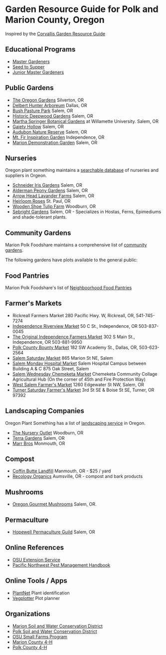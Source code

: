 # Garden Resource Guide for Polk and Marion County, Oregon

Inspired by the [Corvallis Garden Resource Guide](https://sustainablecorvallis.org/what-we-do/action-teams/food/garden-resource-guide/)

## Educational Programs

* [Master Gardeners](https://extension.oregonstate.edu/mg)
* [Seed to Supper](https://extension.oregonstate.edu/seed-supper)
* [Junior Master Gardeners](https://jmgkids.us)

## Public Gardens 

* [The Oregon Gardens](http://www.oregongarden.org/) Silverton, OR
* [Delbert Hunter Arboreum](http://www.delberthunterarboretum.org/) Dallas, OR
* [Bush Pasture Park](https://www.cityofsalem.net/Home/Components/FacilityDirectory/FacilityDirectory/85/599) Salem, OR
* [Historic Deepwood Gardens](https://www.historicdeepwoodestate.org/) Salem, OR
* [Martha Springer Botanical Gardens](https://en.wikipedia.org/wiki/Martha_Springer_Botanical_Garden) at Willamette University. Salem, OR
* [Gaiety Hollow](https://lordschryver.org/gaiety-hollow/) Salem, OR
* [Audubon Nature Reserve](https://www.salemaudubon.org/nature-reserve) Salem, OR
* [Mt. Fir Inspiration Garden](https://www.ci.independence.or.us/mt-fir-park-inspiration-garden/) Independence, OR
* [Marion Demonstration Garden](https://marioncomga.org/demonstration-garden/) Salem, OR

## Nurseries 
Oregon plant something maintains a [searchable database](https://plantsomethingoregon.com/find/wpbdp_category/1garden-centers-specialty-nurseries/) of nurseries and suppliers in Orgeon. 

* [Schneider Iris Gardens](http://www.schreinersgardens.com/) Salem, OR
* [Alderman Peony Gardens](http://peonyparadise.com/) Salem, OR
* [Arrow Head Lavander Farms](https://www.arrowheadlavender.com) Salem, OR
* [Heirloom Roses](http://www.heirloomroses.com/) St. Paul, OR
* [Wooden Shoe Tulip Farm](https://www.woodenshoe.com/) Woodburn, OR
* [Sebright Gardens](https://www.sebrightgardens.com) Salem, OR - Specializes in Hostas, Ferns, Epimediums and shade-tolerant plants.

## Community Gardens 

Marion Polk Foodshare maintains a comprehensive list of [community gardens](https://marionpolkfoodshare.org/programs/community-gardens/find-a-garden/). 

The following gardens have plots available to the general public:

## Food Pantries

Marion Polk Foodshare's list of [Neighboorhood Food Pantries](https://marionpolkfoodshare.org/get-help/)

## Farmer's Markets

* Rickreall Farmers Market 280 Pacific Hwy. W, Rickreall, OR, 541-745-7274
* [Independence Riverview Market](https://www.independenceriverviewmarket.com) 50 C St., Independence, OR 503-837-0045 
* [The Original Independence Farmers Market](https://www.independencefarmersmarket-or.org) 302 S Main St., Independence, OR 503-881-9950
* [Polk County Bounty Market](www.exploredallasoregon.org) 182 SW Academy St., Dallas, OR, 503-623-2564
* [Salem Saturday Market](https://www.salemcommunitymarkets.com/saturday-market.html) 865 Marion St NE, Salem
* [Salem Monday Hospital Market](https://www.salemcommunitymarkets.com/monday-market.html) ​Salem Hospital Campus between Building A & C 875 Oak Street, Salem
* [Salem Wednesday Chemeketa Market](https://www.salemcommunitymarkets.com/wednesday-chemeketa-market.html) Chemeketa Community Collage Agricultural Hub (On the corner of 45th and Fire Protection Way)
* [West Salem Farmer's Market](https://www.salemcommunitymarkets.com/thursday-market.html) 1260 Edgewater St NW, Salem, OR
* [Turner Saturday Farmer's Market](https://turnerlives.wixsite.com/turnerlives) 3rd St SE & Boise St SE, Turner, OR 97392

## Landscaping Companies

Oregon Plant Something has a list of [landscaping service](https://plantsomethingoregon.com/find-landscapers/) in Oregon.

* [The Nursery Outlet](https://thenurseryoutlet.us) Woodburn, OR
* [Terra Gardens](https://www.terragardens.net) Salem, OR
* [Marr Bros](http://www.marrbrosbark.com/) Monmouth, OR

## Compost

* [Coffin Butte Landfill](https://coffinbuttelandfill.com) Manmouth, OR - $25 / yard
* [Recology Organics](https://www.recology.com/recology-western-oregon/organics-aumsville/) Aumsville, OR - compost and bark products

## Mushrooms

* [Oregon Gourmet Mushrooms](https://orgourmetmushrooms.com) Salem, OR. 

## Permaculture

* [Hopewell Permaculture Guild](https://www.hopewellhub.com/hopewell-permaculture-guild.html) Salem, OR

## Online References

* [OSU Extension Service](https://extension.oregonstate.edu)
* [Pacific Northwest Pest Management Handbook](http://pnwhandbooks.org)

## Online Tools / Apps

* [PlantNet](https://plantnet.org/en/) Plant identification
* [Vegplotter](https://vegplotter.com) Plot planner

## Organizations

* [Marion Soil and Water Conservation District](https://www.marionswcd.net)
* [Polk Soil and Water Conservation District](http://polkswcd.com)
* [OSU Small Farms Program](https://smallfarms.oregonstate.edu)
* [Marion County 4-H](https://extension.oregonstate.edu/4h/marion)
* [Polk County 4-H](https://extension.oregonstate.edu/4h/polk)
